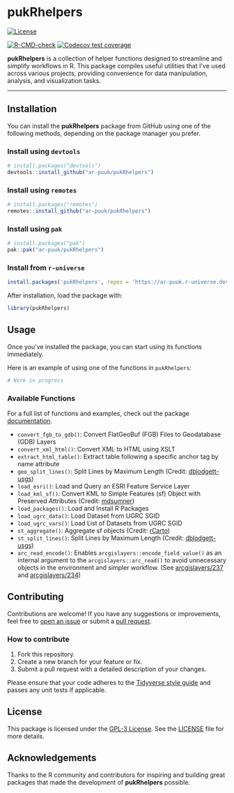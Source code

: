 # **pukRhelpers**

[![License](https://img.shields.io/github/license/ar-puuk/pukRhelpers)](https://opensource.org/license/GPL-3-0)

<!-- badges: start -->
[![R-CMD-check](https://github.com/ar-puuk/pukRhelpers/actions/workflows/R-CMD-check.yaml/badge.svg)](https://github.com/ar-puuk/pukRhelpers/actions/workflows/R-CMD-check.yaml)
[![Codecov test coverage](https://codecov.io/gh/ar-puuk/pukRhelpers/graph/badge.svg)](https://app.codecov.io/gh/ar-puuk/pukRhelpers)
<!-- badges: end -->

**pukRhelpers** is a collection of helper functions designed to streamline and simplify workflows in R. This package compiles useful utilities that I've used across various projects, providing convenience for data manipulation, analysis, and visualization tasks.

------------------------------------------------------------------------

## **Installation**

You can install the **pukRhelpers** package from GitHub using one of the following methods, depending on the package manager you prefer.

### Install using `devtools`

``` r
# install.packages("devtools")
devtools::install_github("ar-puuk/pukRhelpers")
```

### Install using `remotes`

``` r
# install.packages("remotes")
remotes::install_github("ar-puuk/pukRhelpers")
```

### Install using `pak`

``` r
# install.packages("pak")
pak::pak("ar-puuk/pukRhelpers")
```

### Install from `r-universe`

``` r
install.packages('pukRhelpers', repos = 'https://ar-puuk.r-universe.dev')
```

After installation, load the package with:

``` r
library(pukRhelpers)
```

## **Usage**

Once you’ve installed the package, you can start using its functions immediately.

Here is an example of using one of the functions in `pukRhelpers`:

``` r
# Work in progress
```

### Available Functions

For a full list of functions and examples, check out the package [documentation](https://ar-puuk.github.io/pukRhelpers/reference/).

-   `convert_fgb_to_gdb()`: Convert FlatGeoBuf (FGB) Files to Geodatabase (GDB) Layers
-   `convert_xml_html()`: Convert XML to HTML using XSLT
-   `extract_html_table()`: Extract table following a specific anchor tag by name attribute
-   `geo_split_lines()`: Split Lines by Maximum Length (Credit: [dblodgett-usgs](https://gist.github.com/dblodgett-usgs/cf87392c02d73f1b7d16153d2b66a8f3))
-   `load_esri()`: Load and Query an ESRI Feature Service Layer
-   `load_kml_sf()`: Convert KML to Simple Features (sf) Object with Preserved Attributes (Credit: [mdsumner](https://gist.github.com/mdsumner/1469b4ab53058e33bafc4fd9cda454eb))
-   `load_packages()`: Load and Install R Packages
-   `load_ugrc_data()`: Load Dataset from UGRC SGID
-   `load_ugrc_vars()`: Load List of Datasets from UGRC SGID
-   `st_aggregate()`: Aggregate sf objects (Credit: [rCarto](https://gist.github.com/rCarto/bb47aff0a02e808d2bf64f2d8c5db7d8))
-   `st_split_lines()`: Split Lines by Maximum Length (Credit: [dblodgett-usgs](https://gist.github.com/dblodgett-usgs/cf87392c02d73f1b7d16153d2b66a8f3))
-   `arc_read_encode()`: Enables `arcgislayers::encode_field_value()` as an internal argument to the `arcgislayers::arc_read()` to avoid unnecessary objects in the environment and simpler workflow. (See [arcgislayers/237](https://github.com/R-ArcGIS/arcgislayers/issues/237) and [arcgislayers/234](https://github.com/R-ArcGIS/arcgislayers/discussions/234))

## **Contributing**

Contributions are welcome! If you have any suggestions or improvements, feel free to [open an issue](https://github.com/ar-puuk/pukRhelpers/issues/new) or submit a [pull request](https://github.com/ar-puuk/pukRhelpers/compare).

### How to contribute

1.  Fork this repository.
2.  Create a new branch for your feature or fix.
3.  Submit a pull request with a detailed description of your changes.

Please ensure that your code adheres to the [Tidyverse style guide](https://style.tidyverse.org/) and passes any unit tests if applicable.

## **License**

This package is licensed under the [GPL-3 License](https://github.com/ar-puuk/pukRhelpers/blob/master/LICENSE.md). See the [LICENSE](https://github.com/ar-puuk/pukRhelpers/blob/master/LICENSE) file for more details.

## Acknowledgements

Thanks to the R community and contributors for inspiring and building great packages that made the development of **pukRhelpers** possible.
